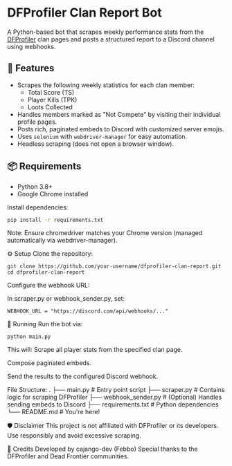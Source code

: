 # DFProfiler Clan Report Bot

A Python-based bot that scrapes weekly performance stats from the [DFProfiler](https://www.dfprofiler.com/) clan pages and posts a structured report to a Discord channel using webhooks.

## 🚀 Features

- Scrapes the following weekly statistics for each clan member:
  - Total Score (TS)
  - Player Kills (TPK)
  - Loots Collected
- Handles members marked as "Not Compete" by visiting their individual profile pages.
- Posts rich, paginated embeds to Discord with customized server emojis.
- Uses `selenium` with `webdriver-manager` for easy automation.
- Headless scraping (does not open a browser window).
  
## 📦 Requirements

- Python 3.8+
- Google Chrome installed

Install dependencies:

```bash
pip install -r requirements.txt
```

Note: Ensure chromedriver matches your Chrome version (managed automatically via webdriver-manager).

⚙️ Setup
Clone the repository:
```
git clone https://github.com/your-username/dfprofiler-clan-report.git
cd dfprofiler-clan-report
```
Configure the webhook URL:

In scraper.py or webhook_sender.py, set:
```
WEBHOOK_URL = "https://discord.com/api/webhooks/..."
```

🧪 Running
Run the bot via:
```
python main.py
```
This will:
Scrape all player stats from the specified clan page.

Compose paginated embeds.

Send the results to the configured Discord webhook.

File Structure: 
.
├── main.py               # Entry point script
├── scraper.py            # Contains logic for scraping DFProfiler
├── webhook_sender.py     # (Optional) Handles sending embeds to Discord
├── requirements.txt      # Python dependencies
└── README.md             # You're here!

🛡️ Disclaimer
This project is not affiliated with DFProfiler or its developers. Use responsibly and avoid excessive scraping.

🙌 Credits
Developed by cajango-dev (Febbo)
Special thanks to the DFProfiler and Dead Frontier communities.

